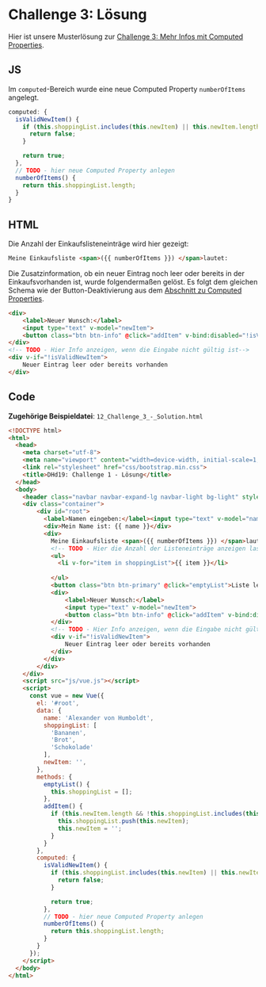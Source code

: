 # Challenge 3: Lösung

Hier ist unsere Musterlösung zur [Challenge 3: Mehr Infos mit Computed Properties](11_Challenge_3_-_Mehr_Infos_mit_Computed_Properties.md).

## JS

Im `computed`-Bereich wurde eine neue Computed Property `numberOfItems` angelegt.

```js
computed: {
  isValidNewItem() {
    if (this.shoppingList.includes(this.newItem) || this.newItem.length === 0) {
      return false;
    }

    return true;
  },
  // TODO - hier neue Computed Property anlegen
  numberOfItems() {
    return this.shoppingList.length;
  }
}
```

## HTML

Die Anzahl der Einkaufslisteneinträge wird hier gezeigt:

```html
Meine Einkaufsliste <span>({{ numberOfItems }}) </span>lautet:
```

Die Zusatzinformation, ob ein neuer Eintrag noch leer oder bereits in der Einkaufsvorhanden ist, wurde folgendermaßen gelöst. Es folgt dem gleichen Schema wie der Button-Deaktivierung aus dem [Abschnitt zu Computed Properties](10_Computed_Properties_-_Immer_auf_dem_aktuellsten_Stand.md).

```html
<div>
    <label>Neuer Wunsch:</label>
    <input type="text" v-model="newItem">
    <button class="btn btn-info" @click="addItem" v-bind:disabled="!isValidNewItem">Hinzufügen</button>
</div>
<!-- TODO - Hier Info anzeigen, wenn die Eingabe nicht gültig ist-->
<div v-if="!isValidNewItem">
    Neuer Eintrag leer oder bereits vorhanden
</div>
```

## Code

**Zugehörige Beispieldatei**: `12_Challenge_3_-_Solution.html`

```html
<!DOCTYPE html>
<html>
  <head>
    <meta charset="utf-8">
    <meta name="viewport" content="width=device-width, initial-scale=1, shrink-to-fit=no">
    <link rel="stylesheet" href="css/bootstrap.min.css">
    <title>DHd19: Challenge 1 - Lösung</title>
  </head>
  <body>
    <header class="navbar navbar-expand-lg navbar-light bg-light" style="margin-bottom:20px">Challenge 2: Lösung</header>
    <div class="container">
        <div id="root">
          <label>Namen eingeben:</label><input type="text" v-model="name">
          <div>Mein Name ist: {{ name }}</div>
          <div>
            Meine Einkaufsliste <span>({{ numberOfItems }}) </span>lautet:
            <!-- TODO - Hier die Anzahl der Listeneinträge anzeigen lassen -->
            <ul>
              <li v-for="item in shoppingList">{{ item }}</li>
              
            </ul>
            <button class="btn btn-primary" @click="emptyList">Liste leeren</button>
            <div>
                <label>Neuer Wunsch:</label>
                <input type="text" v-model="newItem">
                <button class="btn btn-info" @click="addItem" v-bind:disabled="!isValidNewItem">Hinzufügen</button>
            </div>
            <!-- TODO - Hier Info anzeigen, wenn die Eingabe nicht gültig ist-->
            <div v-if="!isValidNewItem">
                Neuer Eintrag leer oder bereits vorhanden
            </div>
          </div>
        </div>
    </div>
    <script src="js/vue.js"></script>
    <script>
      const vue = new Vue({
        el: '#root',
        data: {
          name: 'Alexander von Humboldt',
          shoppingList: [
            'Bananen',
            'Brot',
            'Schokolade'
          ],
          newItem: '',
        },
        methods: {
          emptyList() {
            this.shoppingList = [];
          },
          addItem() {
            if (this.newItem.length && !this.shoppingList.includes(this.newItem)) {
              this.shoppingList.push(this.newItem);
              this.newItem = '';
            }
          }
        },
        computed: {
          isValidNewItem() {
            if (this.shoppingList.includes(this.newItem) || this.newItem.length === 0) {
              return false;
            }

            return true;
          },
          // TODO - hier neue Computed Property anlegen
          numberOfItems() {
            return this.shoppingList.length;
          }
        }
      });
    </script>
  </body>
</html>
```